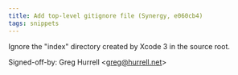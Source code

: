 ```yaml
---
title: Add top-level gitignore file (Synergy, e060cb4)
tags: snippets
---
```


Ignore the "index" directory created by Xcode 3 in the source root.

Signed-off-by: Greg Hurrell &lt;greg@hurrell.net&gt;
